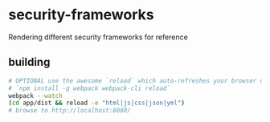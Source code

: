 # security-frameworks
Rendering different security frameworks for reference

## building

```bash
# OPTIONAL use the awesome `reload` which auto-refreshes your browser on change using websockets
# `npm install -g webpack webpack-cli reload`
webpack --watch
(cd app/dist && reload -e "html|js|css|json|yml")
# browse to http://localhost:8080/
```
